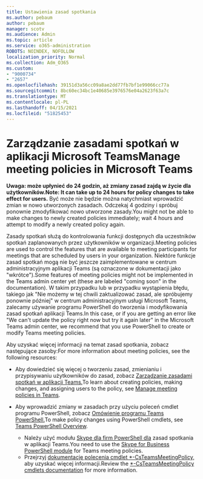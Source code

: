 ```yaml
---
title: Ustawienia zasad spotkania
ms.author: pebaum
author: pebaum
manager: scotv
ms.audience: Admin
ms.topic: article
ms.service: o365-administration
ROBOTS: NOINDEX, NOFOLLOW
localization_priority: Normal
ms.collection: Adm_O365
ms.custom:
- "9000734"
- "2657"
ms.openlocfilehash: 39151d3a56cc09a8ae2dd77fb7bf1e99066cc77a
ms.sourcegitcommit: 8bc60ec34bc1e40685e3976576e04a2623f63a7c
ms.translationtype: MT
ms.contentlocale: pl-PL
ms.lasthandoff: 04/15/2021
ms.locfileid: "51825453"
---
```

# <a name="manage-meeting-policies-in-microsoft-teams"></a><span data-ttu-id="4f01f-102">Zarządzanie zasadami spotkań w aplikacji Microsoft Teams</span><span class="sxs-lookup"><span data-stu-id="4f01f-102">Manage meeting policies in Microsoft Teams</span></span>

<span data-ttu-id="4f01f-103">**Uwaga: może upłynieć do 24 godzin, aż zmiany zasad zajdą w życie dla użytkowników.**</span><span class="sxs-lookup"><span data-stu-id="4f01f-103">**Note: It can take up to 24 hours for policy changes to take effect for users.**</span></span> <span data-ttu-id="4f01f-104">Być może nie będzie można natychmiast wprowadzić zmian w nowo utworzonych zasadach. Odczekaj 4 godziny i spróbuj ponownie zmodyfikować nowo utworzone zasady.</span><span class="sxs-lookup"><span data-stu-id="4f01f-104">You might not be able to make changes to newly created policies immediately; wait 4 hours and attempt to modify a newly created policy again.</span></span>

<span data-ttu-id="4f01f-105">Zasady spotkań służą do kontrolowania funkcji dostępnych dla uczestników spotkań zaplanowanych przez użytkowników w organizacji.</span><span class="sxs-lookup"><span data-stu-id="4f01f-105">Meeting policies are used to control the features that are available to meeting participants for meetings that are scheduled by users in your organization.</span></span> <span data-ttu-id="4f01f-106">Niektóre funkcje zasad spotkań mogą nie być jeszcze zaimplementowane w centrum administracyjnym aplikacji Teams (są oznaczone w dokumentacji jako "wkrótce").</span><span class="sxs-lookup"><span data-stu-id="4f01f-106">Some features of meeting policies might not be implemented in the Teams admin center yet (these are labeled "coming soon" in the documentation).</span></span> <span data-ttu-id="4f01f-107">W takim przypadku lub w przypadku wystąpienia błędu, takiego jak "Nie możemy w tej chwili zaktualizować zasad, ale spróbujemy ponownie później" w centrum administracyjnym usługi Microsoft Teams, zalecamy używanie programu PowerShell do tworzenia i modyfikowania zasad spotkań aplikacji Teams.</span><span class="sxs-lookup"><span data-stu-id="4f01f-107">In this case, or if you are getting an error like "We can't update the policy right now but try it again later" in the Microsoft Teams admin center, we recommend that you use PowerShell to create or modify Teams meeting policies.</span></span> 

<span data-ttu-id="4f01f-108">Aby uzyskać więcej informacji na temat zasad spotkania, zobacz następujące zasoby:</span><span class="sxs-lookup"><span data-stu-id="4f01f-108">For more information about meeting policies, see the following resources:</span></span>

- <span data-ttu-id="4f01f-109">Aby dowiedzieć się więcej o tworzeniu zasad, zmienianiu i przypisywaniu użytkowników do zasad, zobacz [Zarządzanie zasadami spotkań w aplikacji Teams.](https://docs.microsoft.com/microsoftteams/meeting-policies-in-teams)</span><span class="sxs-lookup"><span data-stu-id="4f01f-109">To learn about creating policies, making changes, and assigning users to the policy, see [Manage meeting policies in Teams](https://docs.microsoft.com/microsoftteams/meeting-policies-in-teams).</span></span>

- <span data-ttu-id="4f01f-110">Aby wprowadzić zmiany w zasadach przy użyciu poleceń cmdlet programu PowerShell, zobacz [Omówienie programu Teams PowerShell.](https://docs.microsoft.com/microsoftteams/teams-powershell-overview)</span><span class="sxs-lookup"><span data-stu-id="4f01f-110">To make policy changes using PowerShell cmdlets, see [Teams PowerShell Overview](https://docs.microsoft.com/microsoftteams/teams-powershell-overview).</span></span> 
    - <span data-ttu-id="4f01f-111">Należy użyć modułu [Skype dla firm PowerShell dla](https://docs.microsoft.com/skypeforbusiness/set-up-your-computer-for-windows-powershell/download-and-install-the-skype-for-business-online-connector) zasad spotkania w aplikacji Teams.</span><span class="sxs-lookup"><span data-stu-id="4f01f-111">You need to use the [Skype for Business PowerShell module](https://docs.microsoft.com/skypeforbusiness/set-up-your-computer-for-windows-powershell/download-and-install-the-skype-for-business-online-connector) for Teams meeting policies.</span></span> 
    - <span data-ttu-id="4f01f-112">Przejrzyj [dokumentację polecenia cmdlet \*-CsTeamsMeetingPolicy,](https://docs.microsoft.com/search/?search=CsTeamsMeetingPolicy&view=skype-ps) aby uzyskać więcej informacji.</span><span class="sxs-lookup"><span data-stu-id="4f01f-112">Review the [\*-CsTeamsMeetingPolicy cmdlets documentation](https://docs.microsoft.com/search/?search=CsTeamsMeetingPolicy&view=skype-ps) for more information.</span></span>

